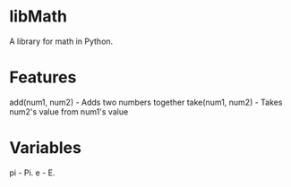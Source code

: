 # libMath
A library for math in Python.

# Features
add(num1, num2) - Adds two numbers together
take(num1, num2) - Takes num2's value from num1's value

# Variables
pi - Pi.
e - E.
